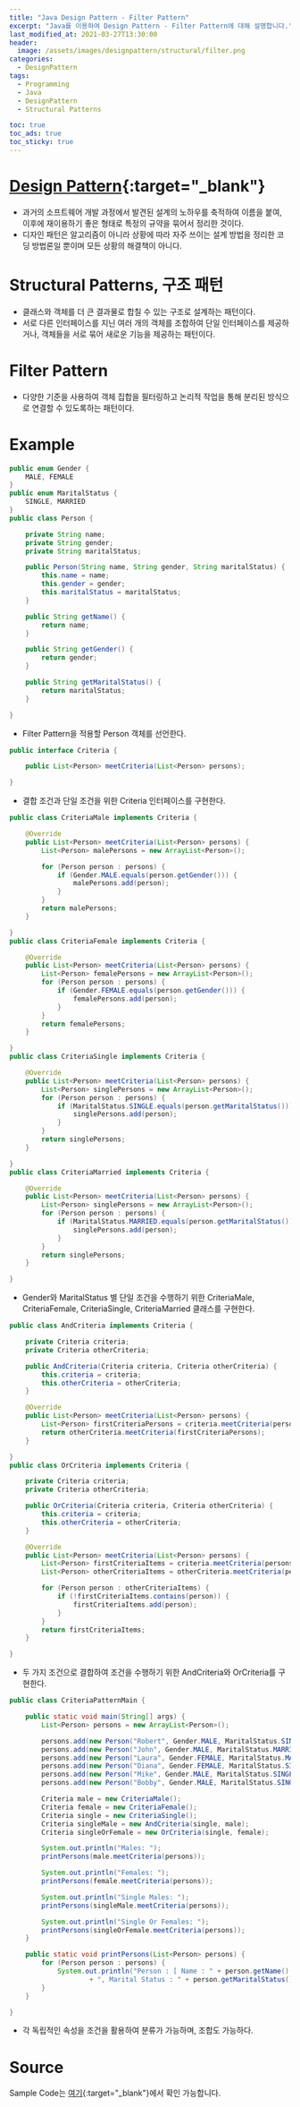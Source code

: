 ```yaml
---
title: "Java Design Pattern - Filter Pattern"
excerpt: "Java를 이용하여 Design Pattern - Filter Pattern에 대해 설명합니다."
last_modified_at: 2021-03-27T13:30:00
header:
  image: /assets/images/designpattern/structural/filter.png
categories:
  - DesignPattern
tags:
  - Programming
  - Java
  - DesignPattern
  - Structural Patterns

toc: true
toc_ads: true
toc_sticky: true
---
```

# [Design Pattern](../designpattern){:target="_blank"}
- 과거의 소프트웨어 개발 과정에서 발견된 설계의 노하우를 축적하여 이름을 붙여, 이후에 재이용하기 좋은 형태로 특정의 규약을 묶어서 정리한 것이다.
- 디자인 패턴은 알고리즘이 아니라 상황에 따라 자주 쓰이는 설계 방법을 정리한 코딩 방법론일 뿐이며 모든 상황의 해결책이 아니다.

# Structural Patterns, 구조 패턴
- 클래스와 객체를 더 큰 결과물로 합칠 수 있는 구조로 설계하는 패턴이다.
- 서로 다른 인터페이스를 지닌 여러 개의 객체를 조합하여 단일 인터페이스를 제공하거나, 객체들을 서로 묶어 새로운 기능을 제공하는 패턴이다.

# Filter Pattern
- 다양한 기준을 사용하여 객체 집합을 필터링하고 논리적 작업을 통해 분리된 방식으로 연결할 수 있도록하는 패턴이다.

# Example
```java
public enum Gender {
	MALE, FEMALE
}
public enum MaritalStatus {
	SINGLE, MARRIED
}
public class Person {

	private String name;
	private String gender;
	private String maritalStatus;

	public Person(String name, String gender, String maritalStatus) {
		this.name = name;
		this.gender = gender;
		this.maritalStatus = maritalStatus;
	}

	public String getName() {
		return name;
	}

	public String getGender() {
		return gender;
	}

	public String getMaritalStatus() {
		return maritalStatus;
	}

}
```

- Filter Pattern을 적용할 Person 객체를 선언한다.

```java
public interface Criteria {

	public List<Person> meetCriteria(List<Person> persons);

}
```

- 결합 조건과 단일 조건을 위한 Criteria 인터페이스를 구현한다.

```java
public class CriteriaMale implements Criteria {

	@Override
	public List<Person> meetCriteria(List<Person> persons) {
		List<Person> malePersons = new ArrayList<Person>();

		for (Person person : persons) {
			if (Gender.MALE.equals(person.getGender())) {
				malePersons.add(person);
			}
		}
		return malePersons;
	}

}
public class CriteriaFemale implements Criteria {

	@Override
	public List<Person> meetCriteria(List<Person> persons) {
		List<Person> femalePersons = new ArrayList<Person>();
		for (Person person : persons) {
			if (Gender.FEMALE.equals(person.getGender())) {
				femalePersons.add(person);
			}
		}
		return femalePersons;
	}

}
public class CriteriaSingle implements Criteria {

	@Override
	public List<Person> meetCriteria(List<Person> persons) {
		List<Person> singlePersons = new ArrayList<Person>();
		for (Person person : persons) {
			if (MaritalStatus.SINGLE.equals(person.getMaritalStatus())) {
				singlePersons.add(person);
			}
		}
		return singlePersons;
	}

}
public class CriteriaMarried implements Criteria {

	@Override
	public List<Person> meetCriteria(List<Person> persons) {
		List<Person> singlePersons = new ArrayList<Person>();
		for (Person person : persons) {
			if (MaritalStatus.MARRIED.equals(person.getMaritalStatus())) {
				singlePersons.add(person);
			}
		}
		return singlePersons;
	}

}
```

- Gender와 MaritalStatus 별 단일 조건을 수행하기 위한 CriteriaMale, CriteriaFemale, CriteriaSingle, CriteriaMarried 클래스를 구현한다.

```java
public class AndCriteria implements Criteria {

	private Criteria criteria;
	private Criteria otherCriteria;

	public AndCriteria(Criteria criteria, Criteria otherCriteria) {
		this.criteria = criteria;
		this.otherCriteria = otherCriteria;
	}

	@Override
	public List<Person> meetCriteria(List<Person> persons) {
		List<Person> firstCriteriaPersons = criteria.meetCriteria(persons);
		return otherCriteria.meetCriteria(firstCriteriaPersons);
	}

}
public class OrCriteria implements Criteria {

	private Criteria criteria;
	private Criteria otherCriteria;

	public OrCriteria(Criteria criteria, Criteria otherCriteria) {
		this.criteria = criteria;
		this.otherCriteria = otherCriteria;
	}

	@Override
	public List<Person> meetCriteria(List<Person> persons) {
		List<Person> firstCriteriaItems = criteria.meetCriteria(persons);
		List<Person> otherCriteriaItems = otherCriteria.meetCriteria(persons);

		for (Person person : otherCriteriaItems) {
			if (!firstCriteriaItems.contains(person)) {
				firstCriteriaItems.add(person);
			}
		}
		return firstCriteriaItems;
	}

}
```

- 두 가지 조건으로 결합하여 조건을 수행하기 위한 AndCriteria와 OrCriteria를 구현한다.

```java
public class CriteriaPatternMain {

	public static void main(String[] args) {
		List<Person> persons = new ArrayList<Person>();

		persons.add(new Person("Robert", Gender.MALE, MaritalStatus.SINGLE));
		persons.add(new Person("John", Gender.MALE, MaritalStatus.MARRIED));
		persons.add(new Person("Laura", Gender.FEMALE, MaritalStatus.MARRIED));
		persons.add(new Person("Diana", Gender.FEMALE, MaritalStatus.SINGLE));
		persons.add(new Person("Mike", Gender.MALE, MaritalStatus.SINGLE));
		persons.add(new Person("Bobby", Gender.MALE, MaritalStatus.SINGLE));

		Criteria male = new CriteriaMale();
		Criteria female = new CriteriaFemale();
		Criteria single = new CriteriaSingle();
		Criteria singleMale = new AndCriteria(single, male);
		Criteria singleOrFemale = new OrCriteria(single, female);

		System.out.println("Males: ");
		printPersons(male.meetCriteria(persons));

		System.out.println("Females: ");
		printPersons(female.meetCriteria(persons));

		System.out.println("Single Males: ");
		printPersons(singleMale.meetCriteria(persons));

		System.out.println("Single Or Females: ");
		printPersons(singleOrFemale.meetCriteria(persons));
	}

	public static void printPersons(List<Person> persons) {
		for (Person person : persons) {
			System.out.println("Person : [ Name : " + person.getName() + ", Gender : " + person.getGender()
					+ ", Marital Status : " + person.getMaritalStatus() + " ]");
		}
	}

}
```

- 각 독립적인 속성을 조건을 활용하여 분류가 가능하며, 조합도 가능하다.

# Source
Sample Code는 [여기](https://github.com/GracefulSoul/designpattern/tree/master/src/main/java/gracefulsoul/structural/filter){:target="_blank"}에서 확인 가능합니다.